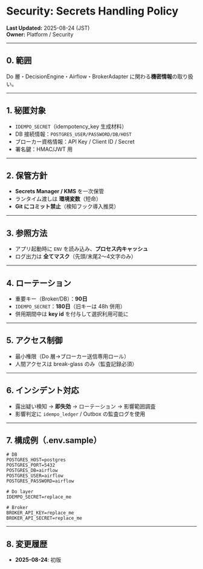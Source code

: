 # Security: Secrets Handling Policy
**Last Updated:** 2025-08-24 (JST)  
**Owner:** Platform / Security

---

## 0. 範囲
Do 層・DecisionEngine・Airflow・BrokerAdapter に関わる**機密情報**の取り扱い。

---

## 1. 秘匿対象
- `IDEMPO_SECRET`（idempotency_key 生成材料）
- DB 接続情報：`POSTGRES_USER/PASSWORD/DB/HOST`
- ブローカー資格情報：API Key / Client ID / Secret
- 署名鍵：HMAC/JWT 用

---

## 2. 保管方針
- **Secrets Manager / KMS** を一次保管  
- ランタイム渡しは **環境変数**（短命）  
- **Git にコミット禁止**（検知フック導入推奨）

---

## 3. 参照方法
- アプリ起動時に `ENV` を読み込み、**プロセス内キャッシュ**  
- ログ出力は **全てマスク**（先頭/末尾2〜4文字のみ）

---

## 4. ローテーション
- 重要キー（Broker/DB）：**90日**  
- `IDEMPO_SECRET`：**180日**（旧キーは 48h 併用）  
- 併用期間中は **key id** を付与して選択利用可能に

---

## 5. アクセス制御
- 最小権限（Do 層→ブローカー送信専用ロール）  
- 人間アクセスは break-glass のみ（監査記録必須）

---

## 6. インシデント対応
- 露出疑い検知 → **即失効** → ローテーション → 影響範囲調査  
- 影響判定に `idempo_ledger` / Outbox の監査ログを使用

---

## 7. 構成例（.env.sample）
```dotenv
# DB
POSTGRES_HOST=postgres
POSTGRES_PORT=5432
POSTGRES_DB=airflow
POSTGRES_USER=airflow
POSTGRES_PASSWORD=airflow

# Do layer
IDEMPO_SECRET=replace_me

# Broker
BROKER_API_KEY=replace_me
BROKER_API_SECRET=replace_me
```

---

## 8. 変更履歴
- **2025-08-24**: 初版
